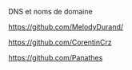 DNS et noms de domaine

https://github.com/MelodyDurand/


https://github.com/CorentinCrz


https://github.com/Panathes

